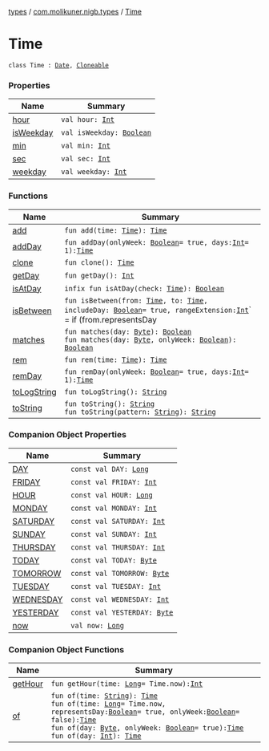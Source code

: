[types](../../index.md) / [com.molikuner.nigb.types](../index.md) / [Time](./index.md)

# Time

`class Time : `[`Date`](https://developer.android.com/reference/java/util/Date.html)`, `[`Cloneable`](https://kotlinlang.org/api/latest/jvm/stdlib/kotlin/-cloneable/index.html)

### Properties

| Name | Summary |
|---|---|
| [hour](hour.md) | `val hour: `[`Int`](https://kotlinlang.org/api/latest/jvm/stdlib/kotlin/-int/index.html) |
| [isWeekday](is-weekday.md) | `val isWeekday: `[`Boolean`](https://kotlinlang.org/api/latest/jvm/stdlib/kotlin/-boolean/index.html) |
| [min](min.md) | `val min: `[`Int`](https://kotlinlang.org/api/latest/jvm/stdlib/kotlin/-int/index.html) |
| [sec](sec.md) | `val sec: `[`Int`](https://kotlinlang.org/api/latest/jvm/stdlib/kotlin/-int/index.html) |
| [weekday](weekday.md) | `val weekday: `[`Int`](https://kotlinlang.org/api/latest/jvm/stdlib/kotlin/-int/index.html) |

### Functions

| Name | Summary |
|---|---|
| [add](add.md) | `fun add(time: `[`Time`](./index.md)`): `[`Time`](./index.md) |
| [addDay](add-day.md) | `fun addDay(onlyWeek: `[`Boolean`](https://kotlinlang.org/api/latest/jvm/stdlib/kotlin/-boolean/index.html)` = true, days: `[`Int`](https://kotlinlang.org/api/latest/jvm/stdlib/kotlin/-int/index.html)` = 1): `[`Time`](./index.md) |
| [clone](clone.md) | `fun clone(): `[`Time`](./index.md) |
| [getDay](get-day.md) | `fun getDay(): `[`Int`](https://kotlinlang.org/api/latest/jvm/stdlib/kotlin/-int/index.html) |
| [isAtDay](is-at-day.md) | `infix fun isAtDay(check: `[`Time`](./index.md)`): `[`Boolean`](https://kotlinlang.org/api/latest/jvm/stdlib/kotlin/-boolean/index.html) |
| [isBetween](is-between.md) | `fun isBetween(from: `[`Time`](./index.md)`, to: `[`Time`](./index.md)`, includeDay: `[`Boolean`](https://kotlinlang.org/api/latest/jvm/stdlib/kotlin/-boolean/index.html)` = true, rangeExtension: `[`Int`](https://kotlinlang.org/api/latest/jvm/stdlib/kotlin/-int/index.html)` = if (from.representsDay || this.representsDay) 1 else 0): `[`Boolean`](https://kotlinlang.org/api/latest/jvm/stdlib/kotlin/-boolean/index.html) |
| [matches](matches.md) | `fun matches(day: `[`Byte`](https://kotlinlang.org/api/latest/jvm/stdlib/kotlin/-byte/index.html)`): `[`Boolean`](https://kotlinlang.org/api/latest/jvm/stdlib/kotlin/-boolean/index.html)<br>`fun matches(day: `[`Byte`](https://kotlinlang.org/api/latest/jvm/stdlib/kotlin/-byte/index.html)`, onlyWeek: `[`Boolean`](https://kotlinlang.org/api/latest/jvm/stdlib/kotlin/-boolean/index.html)`): `[`Boolean`](https://kotlinlang.org/api/latest/jvm/stdlib/kotlin/-boolean/index.html) |
| [rem](rem.md) | `fun rem(time: `[`Time`](./index.md)`): `[`Time`](./index.md) |
| [remDay](rem-day.md) | `fun remDay(onlyWeek: `[`Boolean`](https://kotlinlang.org/api/latest/jvm/stdlib/kotlin/-boolean/index.html)` = true, days: `[`Int`](https://kotlinlang.org/api/latest/jvm/stdlib/kotlin/-int/index.html)` = 1): `[`Time`](./index.md) |
| [toLogString](to-log-string.md) | `fun toLogString(): `[`String`](https://kotlinlang.org/api/latest/jvm/stdlib/kotlin/-string/index.html) |
| [toString](to-string.md) | `fun toString(): `[`String`](https://kotlinlang.org/api/latest/jvm/stdlib/kotlin/-string/index.html)<br>`fun toString(pattern: `[`String`](https://kotlinlang.org/api/latest/jvm/stdlib/kotlin/-string/index.html)`): `[`String`](https://kotlinlang.org/api/latest/jvm/stdlib/kotlin/-string/index.html) |

### Companion Object Properties

| Name | Summary |
|---|---|
| [DAY](-d-a-y.md) | `const val DAY: `[`Long`](https://kotlinlang.org/api/latest/jvm/stdlib/kotlin/-long/index.html) |
| [FRIDAY](-f-r-i-d-a-y.md) | `const val FRIDAY: `[`Int`](https://kotlinlang.org/api/latest/jvm/stdlib/kotlin/-int/index.html) |
| [HOUR](-h-o-u-r.md) | `const val HOUR: `[`Long`](https://kotlinlang.org/api/latest/jvm/stdlib/kotlin/-long/index.html) |
| [MONDAY](-m-o-n-d-a-y.md) | `const val MONDAY: `[`Int`](https://kotlinlang.org/api/latest/jvm/stdlib/kotlin/-int/index.html) |
| [SATURDAY](-s-a-t-u-r-d-a-y.md) | `const val SATURDAY: `[`Int`](https://kotlinlang.org/api/latest/jvm/stdlib/kotlin/-int/index.html) |
| [SUNDAY](-s-u-n-d-a-y.md) | `const val SUNDAY: `[`Int`](https://kotlinlang.org/api/latest/jvm/stdlib/kotlin/-int/index.html) |
| [THURSDAY](-t-h-u-r-s-d-a-y.md) | `const val THURSDAY: `[`Int`](https://kotlinlang.org/api/latest/jvm/stdlib/kotlin/-int/index.html) |
| [TODAY](-t-o-d-a-y.md) | `const val TODAY: `[`Byte`](https://kotlinlang.org/api/latest/jvm/stdlib/kotlin/-byte/index.html) |
| [TOMORROW](-t-o-m-o-r-r-o-w.md) | `const val TOMORROW: `[`Byte`](https://kotlinlang.org/api/latest/jvm/stdlib/kotlin/-byte/index.html) |
| [TUESDAY](-t-u-e-s-d-a-y.md) | `const val TUESDAY: `[`Int`](https://kotlinlang.org/api/latest/jvm/stdlib/kotlin/-int/index.html) |
| [WEDNESDAY](-w-e-d-n-e-s-d-a-y.md) | `const val WEDNESDAY: `[`Int`](https://kotlinlang.org/api/latest/jvm/stdlib/kotlin/-int/index.html) |
| [YESTERDAY](-y-e-s-t-e-r-d-a-y.md) | `const val YESTERDAY: `[`Byte`](https://kotlinlang.org/api/latest/jvm/stdlib/kotlin/-byte/index.html) |
| [now](now.md) | `val now: `[`Long`](https://kotlinlang.org/api/latest/jvm/stdlib/kotlin/-long/index.html) |

### Companion Object Functions

| Name | Summary |
|---|---|
| [getHour](get-hour.md) | `fun getHour(time: `[`Long`](https://kotlinlang.org/api/latest/jvm/stdlib/kotlin/-long/index.html)` = Time.now): `[`Int`](https://kotlinlang.org/api/latest/jvm/stdlib/kotlin/-int/index.html) |
| [of](of.md) | `fun of(time: `[`String`](https://kotlinlang.org/api/latest/jvm/stdlib/kotlin/-string/index.html)`): `[`Time`](./index.md)<br>`fun of(time: `[`Long`](https://kotlinlang.org/api/latest/jvm/stdlib/kotlin/-long/index.html)` = Time.now, representsDay: `[`Boolean`](https://kotlinlang.org/api/latest/jvm/stdlib/kotlin/-boolean/index.html)` = true, onlyWeek: `[`Boolean`](https://kotlinlang.org/api/latest/jvm/stdlib/kotlin/-boolean/index.html)` = false): `[`Time`](./index.md)<br>`fun of(day: `[`Byte`](https://kotlinlang.org/api/latest/jvm/stdlib/kotlin/-byte/index.html)`, onlyWeek: `[`Boolean`](https://kotlinlang.org/api/latest/jvm/stdlib/kotlin/-boolean/index.html)` = true): `[`Time`](./index.md)<br>`fun of(day: `[`Int`](https://kotlinlang.org/api/latest/jvm/stdlib/kotlin/-int/index.html)`): `[`Time`](./index.md) |
